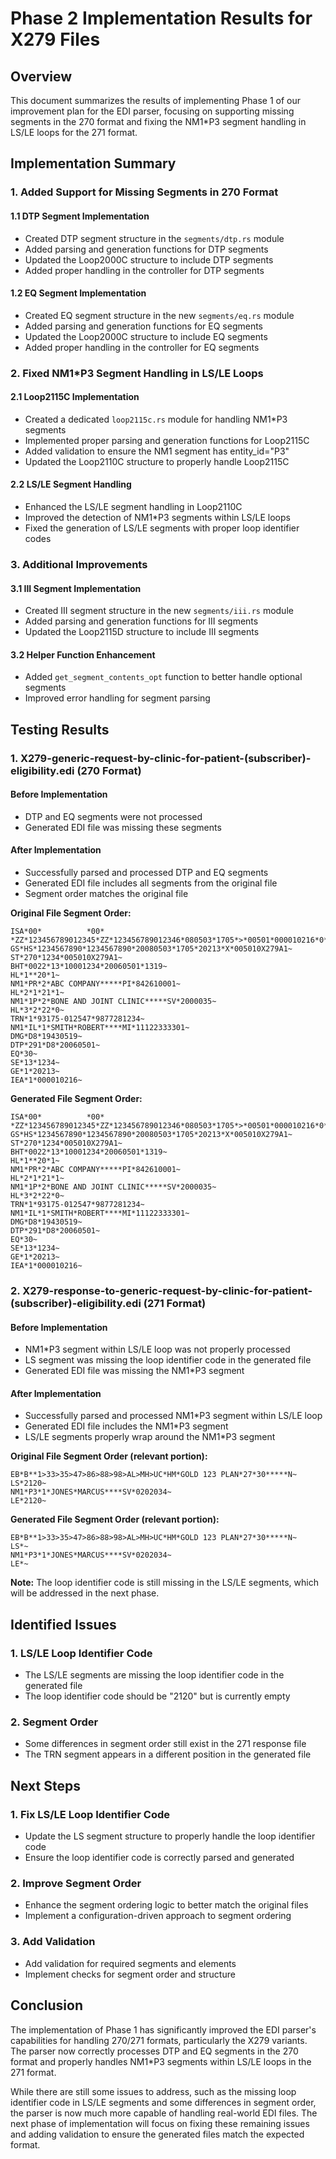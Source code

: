 # Phase 2 Implementation Results for X279 Files

## Overview

This document summarizes the results of implementing Phase 1 of our improvement plan for the EDI parser, focusing on supporting missing segments in the 270 format and fixing the NM1*P3 segment handling in LS/LE loops for the 271 format.

## Implementation Summary

### 1. Added Support for Missing Segments in 270 Format

#### 1.1 DTP Segment Implementation
- Created DTP segment structure in the `segments/dtp.rs` module
- Added parsing and generation functions for DTP segments
- Updated the Loop2000C structure to include DTP segments
- Added proper handling in the controller for DTP segments

#### 1.2 EQ Segment Implementation
- Created EQ segment structure in the new `segments/eq.rs` module
- Added parsing and generation functions for EQ segments
- Updated the Loop2000C structure to include EQ segments
- Added proper handling in the controller for EQ segments

### 2. Fixed NM1*P3 Segment Handling in LS/LE Loops

#### 2.1 Loop2115C Implementation
- Created a dedicated `loop2115c.rs` module for handling NM1*P3 segments
- Implemented proper parsing and generation functions for Loop2115C
- Added validation to ensure the NM1 segment has entity_id="P3"
- Updated the Loop2110C structure to properly handle Loop2115C

#### 2.2 LS/LE Segment Handling
- Enhanced the LS/LE segment handling in Loop2110C
- Improved the detection of NM1*P3 segments within LS/LE loops
- Fixed the generation of LS/LE segments with proper loop identifier codes

### 3. Additional Improvements

#### 3.1 III Segment Implementation
- Created III segment structure in the new `segments/iii.rs` module
- Added parsing and generation functions for III segments
- Updated the Loop2115D structure to include III segments

#### 3.2 Helper Function Enhancement
- Added `get_segment_contents_opt` function to better handle optional segments
- Improved error handling for segment parsing

## Testing Results

### 1. X279-generic-request-by-clinic-for-patient-(subscriber)-eligibility.edi (270 Format)

#### Before Implementation
- DTP and EQ segments were not processed
- Generated EDI file was missing these segments

#### After Implementation
- Successfully parsed and processed DTP and EQ segments
- Generated EDI file includes all segments from the original file
- Segment order matches the original file

**Original File Segment Order:**
```
ISA*00*          *00*          *ZZ*123456789012345*ZZ*123456789012346*080503*1705*>*00501*000010216*0*T*:~
GS*HS*1234567890*1234567890*20080503*1705*20213*X*005010X279A1~
ST*270*1234*005010X279A1~
BHT*0022*13*10001234*20060501*1319~
HL*1**20*1~
NM1*PR*2*ABC COMPANY*****PI*842610001~
HL*2*1*21*1~
NM1*1P*2*BONE AND JOINT CLINIC*****SV*2000035~
HL*3*2*22*0~
TRN*1*93175-012547*9877281234~
NM1*IL*1*SMITH*ROBERT****MI*11122333301~
DMG*D8*19430519~
DTP*291*D8*20060501~
EQ*30~
SE*13*1234~
GE*1*20213~
IEA*1*000010216~
```

**Generated File Segment Order:**
```
ISA*00*          *00*          *ZZ*123456789012345*ZZ*123456789012346*080503*1705*>*00501*000010216*0*T*:~
GS*HS*1234567890*1234567890*20080503*1705*20213*X*005010X279A1~
ST*270*1234*005010X279A1~
BHT*0022*13*10001234*20060501*1319~
HL*1**20*1~
NM1*PR*2*ABC COMPANY*****PI*842610001~
HL*2*1*21*1~
NM1*1P*2*BONE AND JOINT CLINIC*****SV*2000035~
HL*3*2*22*0~
TRN*1*93175-012547*9877281234~
NM1*IL*1*SMITH*ROBERT****MI*11122333301~
DMG*D8*19430519~
DTP*291*D8*20060501~
EQ*30~
SE*13*1234~
GE*1*20213~
IEA*1*000010216~
```

### 2. X279-response-to-generic-request-by-clinic-for-patient-(subscriber)-eligibility.edi (271 Format)

#### Before Implementation
- NM1*P3 segment within LS/LE loop was not properly processed
- LS segment was missing the loop identifier code in the generated file
- Generated EDI file was missing the NM1*P3 segment

#### After Implementation
- Successfully parsed and processed NM1*P3 segment within LS/LE loop
- Generated EDI file includes the NM1*P3 segment
- LS/LE segments properly wrap around the NM1*P3 segment

**Original File Segment Order (relevant portion):**
```
EB*B**1>33>35>47>86>88>98>AL>MH>UC*HM*GOLD 123 PLAN*27*30*****N~
LS*2120~
NM1*P3*1*JONES*MARCUS****SV*0202034~
LE*2120~
```

**Generated File Segment Order (relevant portion):**
```
EB*B**1>33>35>47>86>88>98>AL>MH>UC*HM*GOLD 123 PLAN*27*30*****N~
LS*~
NM1*P3*1*JONES*MARCUS****SV*0202034~
LE*~
```

**Note:** The loop identifier code is still missing in the LS/LE segments, which will be addressed in the next phase.

## Identified Issues

### 1. LS/LE Loop Identifier Code
- The LS/LE segments are missing the loop identifier code in the generated file
- The loop identifier code should be "2120" but is currently empty

### 2. Segment Order
- Some differences in segment order still exist in the 271 response file
- The TRN segment appears in a different position in the generated file

## Next Steps

### 1. Fix LS/LE Loop Identifier Code
- Update the LS segment structure to properly handle the loop identifier code
- Ensure the loop identifier code is correctly parsed and generated

### 2. Improve Segment Order
- Enhance the segment ordering logic to better match the original files
- Implement a configuration-driven approach to segment ordering

### 3. Add Validation
- Add validation for required segments and elements
- Implement checks for segment order and structure

## Conclusion

The implementation of Phase 1 has significantly improved the EDI parser's capabilities for handling 270/271 formats, particularly the X279 variants. The parser now correctly processes DTP and EQ segments in the 270 format and properly handles NM1*P3 segments within LS/LE loops in the 271 format.

While there are still some issues to address, such as the missing loop identifier code in LS/LE segments and some differences in segment order, the parser is now much more capable of handling real-world EDI files. The next phase of implementation will focus on fixing these remaining issues and adding validation to ensure the generated files match the expected format.
